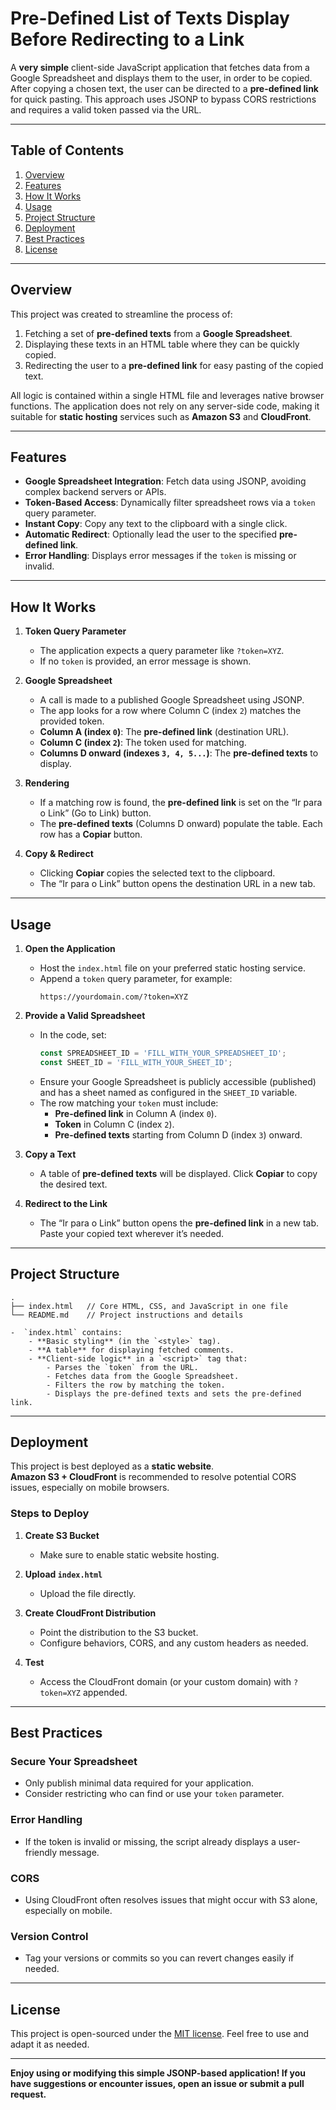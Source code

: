 # Pre-Defined List of Texts Display Before Redirecting to a Link

A **very simple** client-side JavaScript application that fetches data from a Google Spreadsheet and displays them to the user, in order to be copied. After copying a chosen text, the user can be directed to a **pre-defined link** for quick pasting. This approach uses JSONP to bypass CORS restrictions and requires a valid token passed via the URL.

---

## Table of Contents

1. [Overview](#overview)  
2. [Features](#features)  
3. [How It Works](#how-it-works)  
4. [Usage](#usage)  
5. [Project Structure](#project-structure)  
6. [Deployment](#deployment)  
7. [Best Practices](#best-practices)  
8. [License](#license)

---

## Overview

This project was created to streamline the process of:  
1. Fetching a set of **pre-defined texts** from a **Google Spreadsheet**.  
2. Displaying these texts in an HTML table where they can be quickly copied.  
3. Redirecting the user to a **pre-defined link** for easy pasting of the copied text.  

All logic is contained within a single HTML file and leverages native browser functions. The application does not rely on any server-side code, making it suitable for **static hosting** services such as **Amazon S3** and **CloudFront**.

---

## Features

- **Google Spreadsheet Integration**: Fetch data using JSONP, avoiding complex backend servers or APIs.  
- **Token-Based Access**: Dynamically filter spreadsheet rows via a `token` query parameter.  
- **Instant Copy**: Copy any text to the clipboard with a single click.  
- **Automatic Redirect**: Optionally lead the user to the specified **pre-defined link**.  
- **Error Handling**: Displays error messages if the `token` is missing or invalid.  

---

## How It Works

1. **Token Query Parameter**  
   - The application expects a query parameter like `?token=XYZ`.  
   - If no `token` is provided, an error message is shown.

2. **Google Spreadsheet**  
   - A call is made to a published Google Spreadsheet using JSONP.  
   - The app looks for a row where Column C (index `2`) matches the provided token.  
   - **Column A (index `0`)**: The **pre-defined link** (destination URL).  
   - **Column C (index `2`)**: The token used for matching.  
   - **Columns D onward (indexes `3, 4, 5...`)**: The **pre-defined texts** to display.  

3. **Rendering**  
   - If a matching row is found, the **pre-defined link** is set on the “Ir para o Link” (Go to Link) button.  
   - The **pre-defined texts** (Columns D onward) populate the table. Each row has a **Copiar** button.  

4. **Copy & Redirect**  
   - Clicking **Copiar** copies the selected text to the clipboard.  
   - The “Ir para o Link” button opens the destination URL in a new tab.

---

## Usage

1. **Open the Application**  
   - Host the `index.html` file on your preferred static hosting service.  
   - Append a `token` query parameter, for example:  
     ```
     https://yourdomain.com/?token=XYZ
     ```

2. **Provide a Valid Spreadsheet**  
   - In the code, set:
     ```js
     const SPREADSHEET_ID = 'FILL_WITH_YOUR_SPREADSHEET_ID';
     const SHEET_ID = 'FILL_WITH_YOUR_SHEET_ID';
     ```
   - Ensure your Google Spreadsheet is publicly accessible (published) and has a sheet named as configured in the `SHEET_ID` variable.
   - The row matching your `token` must include:
     - **Pre-defined link** in Column A (index `0`).  
     - **Token** in Column C (index `2`).  
     - **Pre-defined texts** starting from Column D (index `3`) onward.  

3. **Copy a Text**  
   - A table of **pre-defined texts** will be displayed. Click **Copiar** to copy the desired text.  

4. **Redirect to the Link**  
   - The “Ir para o Link” button opens the **pre-defined link** in a new tab. Paste your copied text wherever it’s needed.

---

## Project Structure

```plaintext
.
├── index.html   // Core HTML, CSS, and JavaScript in one file
└── README.md    // Project instructions and details

-  `index.html` contains:
    - **Basic styling** (in the `<style>` tag).
    - **A table** for displaying fetched comments.
    - **Client-side logic** in a `<script>` tag that:
        - Parses the `token` from the URL.
        - Fetches data from the Google Spreadsheet.
        - Filters the row by matching the token.
        - Displays the pre-defined texts and sets the pre-defined link.
```
---

## Deployment

This project is best deployed as a **static website**.  
**Amazon S3 + CloudFront** is recommended to resolve potential CORS issues, especially on mobile browsers.

### Steps to Deploy

1. **Create S3 Bucket**  
   - Make sure to enable static website hosting.

2. **Upload `index.html`**  
   - Upload the file directly.

3. **Create CloudFront Distribution**  
   - Point the distribution to the S3 bucket.  
   - Configure behaviors, CORS, and any custom headers as needed.

4. **Test**  
   - Access the CloudFront domain (or your custom domain) with `?token=XYZ` appended.

---

## Best Practices

### Secure Your Spreadsheet
- Only publish minimal data required for your application.  
- Consider restricting who can find or use your `token` parameter.

### Error Handling
- If the token is invalid or missing, the script already displays a user-friendly message.

### CORS
- Using CloudFront often resolves issues that might occur with S3 alone, especially on mobile.

### Version Control
- Tag your versions or commits so you can revert changes easily if needed.

---

## License

This project is open-sourced under the [MIT license](LICENSE). Feel free to use and adapt it as needed.

---

**Enjoy using or modifying this simple JSONP-based application! If you have suggestions or encounter issues, open an issue or submit a pull request.**